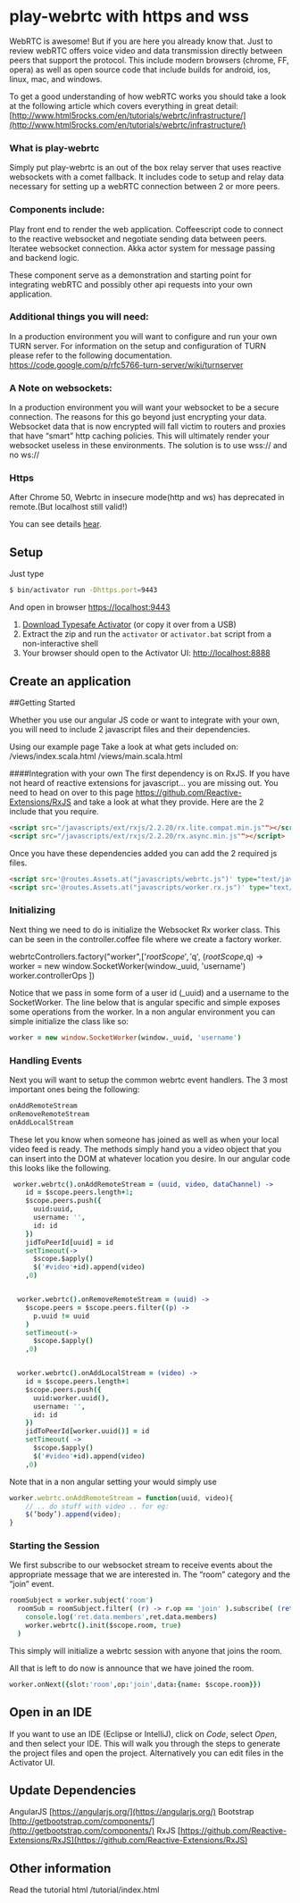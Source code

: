 play-webrtc with https and wss
==================

WebRTC is awesome!  But if you are here you already know that.  Just to review webRTC offers voice video and data transmission directly between peers that support the protocol.  This include modern browsers (chrome, FF, opera) as well as open source code that include builds for android, ios, linux, mac, and windows.

To get a good understanding of how webRTC works you should take a look at the following article which covers everything in great detail:
[http://www.html5rocks.com/en/tutorials/webrtc/infrastructure/](http://www.html5rocks.com/en/tutorials/webrtc/infrastructure/)


### What is play-webrtc 
Simply put play-webrtc is an out of the box relay server that uses reactive websockets with a comet fallback.  It includes code to setup and relay data necessary for setting up a webRTC connection between 2 or more peers.

### Components include:
Play front end to render the web application.
Coffeescript code to connect to the reactive websocket and negotiate sending data between peers.
Iteratee websocket connection.
Akka actor system for message passing and backend logic.

These component serve as a demonstration and starting point for integrating webRTC and possibly other api requests into your own application.

### Additional things you will need:
In a production environment you will want to configure and run your own TURN server.  For information on the setup and configuration of TURN please refer to the following documentation.
https://code.google.com/p/rfc5766-turn-server/wiki/turnserver

### A Note on websockets:
In a production environment you will want your websocket to be a secure connection.  The reasons for this go beyond just encrypting your data.  Websocket data that is now encrypted will fall victim to routers and proxies that have “smart” http caching policies.  This will ultimately render your websocket useless in these environments.  The solution is to use wss:// and no ws://

### Https
After Chrome 50, Webrtc in insecure mode(http and ws) has deprecated in remote.(But localhost still valid!)

You can see details [hear](https://www.chromium.org/Home/chromium-security/deprecating-powerful-features-on-insecure-origins).

Setup
-----

Just type

```bash
$ bin/activator run -Dhttps.port=9443
```

And open in browser [https://localhost:9443](https://localhost:9443)

1. [Download Typesafe Activator](http://typesafe.com/platform/getstarted) (or copy it over from a USB)
2. Extract the zip and run the `activator` or `activator.bat` script from a non-interactive shell
3. Your browser should open to the Activator UI: [http://localhost:8888](http://localhost:8888)


Create an application
---------------------

##Getting Started

Whether you use our angular JS code or want to integrate with your own, you will need to include 2 javascript files and their dependencies. 

Using our example page
Take a look at what gets included on:
/views/index.scala.html
/views/main.scala.html

####Integration with your own
The first dependency is on RxJS.  If you have not heard of reactive extensions for javascript… you are missing out.  You need to head on over to this page https://github.com/Reactive-Extensions/RxJS  and take a look at what they provide.  Here are the 2 include that you require.

```html
<script src="/javascripts/ext/rxjs/2.2.20/rx.lite.compat.min.js""></script>
<script src="/javascripts/ext/rxjs/2.2.20/rx.async.min.js""></script>
```

Once you have these dependencies added you can add the 2 required js files.

```html
<script src='@routes.Assets.at("javascripts/webrtc.js")' type="text/javascript"></script>
<script src='@routes.Assets.at("javascripts/worker.rx.js")' type="text/javascript"></script>
```

### Initializing
Next thing we need to do is initialize the Websocket Rx worker class.  This can be seen in the controller.coffee file where we create a factory worker.


webrtcControllers.factory("worker",['$rootScope','$q', ($rootScope,$q) ->
  worker = new window.SocketWorker(window._uuid, 'username')
  worker.controllerOps
])

Notice that we pass in some form of a user id (_uuid) and a username to the SocketWorker.  The line below that is angular specific and simple exposes some operations from the worker.  In a non angular environment you can simple initialize the class like so:

```coffee
worker = new window.SocketWorker(window._uuid, 'username')
```

### Handling Events
Next you will want to setup the common webrtc event handlers.  The 3 most important ones being the following:
```javascript
onAddRemoteStream
onRemoveRemoteStream
onAddLocalStream
```

These let you know when someone has joined as well as when your local video feed is ready.  The methods simply hand you a video object that you can insert into the DOM at whatever location you desire.  In our angular code this looks like the following.

```coffee
 worker.webrtc().onAddRemoteStream = (uuid, video, dataChannel) ->
    id = $scope.peers.length+1;
    $scope.peers.push({
      uuid:uuid,
      username: '',
      id: id
    })
    jidToPeerId[uuid] = id
    setTimeout(->
      $scope.$apply()
      $('#video'+id).append(video)
    ,0)


  worker.webrtc().onRemoveRemoteStream = (uuid) ->
    $scope.peers = $scope.peers.filter((p) ->
      p.uuid != uuid
    )
    setTimeout(->
      $scope.$apply()
    ,0)


  worker.webrtc().onAddLocalStream = (video) ->
    id = $scope.peers.length+1
    $scope.peers.push({
      uuid:worker.uuid(),
      username: '',
      id: id
    })
    jidToPeerId[worker.uuid()] = id
    setTimeout( ->
      $scope.$apply()
      $('#video'+id).append(video)
    ,0)
```


Note that in a non angular setting your would simply use 

```javascript
worker.webrtc.onAddRemoteStream = function(uuid, video){
	// .. do stuff with video .. for eg:
	$(‘body’).append(video);
}
```


### Starting the Session
We first subscribe to our websocket stream to receive events about the appropriate message that we are interested in.  The “room” category and the “join” event.

```coffee
roomSubject = worker.subject('room')
  roomSub = roomSubject.filter( (r) -> r.op == 'join' ).subscribe( (ret) ->
    console.log('ret.data.members',ret.data.members)
    worker.webrtc().init($scope.room, true)
  )
```

This simply will initialize a webrtc session with anyone that joins the room.

All that is left to do now is announce that we have joined the room.

```coffee
worker.onNext({slot:'room',op:'join',data:{name: $scope.room}})
```




Open in an IDE
--------------

If you want to use an IDE (Eclipse or IntelliJ), click on *Code*, select *Open*, and then select your IDE.  This will walk you through the steps to generate the project files and open the project.  Alternatively you can edit files in the Activator UI.


Update Dependencies
-------------------

AngularJS
[https://angularjs.org/](https://angularjs.org/)
Bootstrap
[http://getbootstrap.com/components/](http://getbootstrap.com/components/)
RxJS
[https://github.com/Reactive-Extensions/RxJS](https://github.com/Reactive-Extensions/RxJS)

Other information
-----------------

Read the tutorial html
/tutorial/index.html
